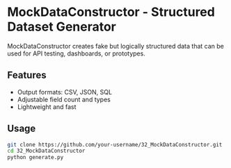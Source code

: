 # MockDataConstructor - Structured Dataset Generator

MockDataConstructor creates fake but logically structured data that can be used for API testing, dashboards, or prototypes.

## Features
- Output formats: CSV, JSON, SQL  
- Adjustable field count and types  
- Lightweight and fast  

## Usage
```bash
git clone https://github.com/your-username/32_MockDataConstructor.git
cd 32_MockDataConstructor
python generate.py
